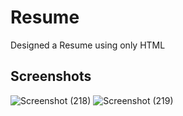 # Resume
Designed a Resume using only HTML

## Screenshots
![Screenshot (218)](https://user-images.githubusercontent.com/64964968/85333517-58ebed80-b4f7-11ea-8728-92edaa6131bf.png)
![Screenshot (219)](https://user-images.githubusercontent.com/64964968/85333532-60ab9200-b4f7-11ea-9240-1176608c5fbd.png)
